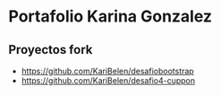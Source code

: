 # Portafolio Karina Gonzalez 
## Proyectos fork 
- https://github.com/KariBelen/desafiobootstrap
- https://github.com/KariBelen/desafio4-cuppon